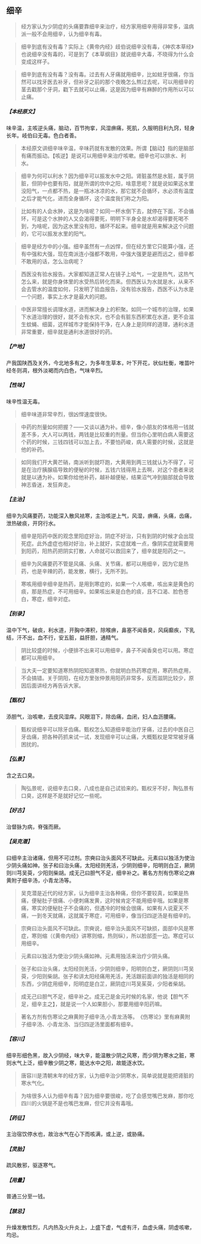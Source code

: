 ## 细辛

> 经方家认为少阴症的头痛要靠细辛来治疗，经方家用细辛用得非常多，温病派一般不会用细辛，认为细辛有毒。

> 细辛到底有没有毒？实际上《黄帝内经》歧伯说细辛没有毒，《神农本草经》也说细辛没有毒的，可是到了《本草纲目》就说细辛大毒，不晓得为什么会变成这样子。

> 细辛到底有没有毒？没有毒。过去有人牙痛就用细辛，比如蛀牙很痛，你当然可以找牙医去补牙，但补牙之前的那个夜晚怎么熬过去呢，可以用细辛的茎去戳那个牙洞，戳下去就可以止痛，这是因为细辛有麻醉的作用所以可以止痛。

##### 【本经原文】
味辛温，主咳逆头痛，脑动，百节拘挛，风湿痹痛，死肌，久服明目利九窍，轻身长年。岐伯曰无毒。色白者善。

> 本经原文讲细辛味辛温，辛味药就有发散的效果。所谓【脑动】指的是脑部有痛而振动。【咳逆】是说可以用细辛来治疗咳嗽。细辛也可以排水、利水。

> 细辛为何可以利水？因为细辛可以振发水中之阳。肾脏虽然是水脏，属于阴脏，但阴中也要有阳，就是所谓的坎中之阳，啥意思呢？就是说如果这水里没阳气，一点都不热，是一瓶冰冰凉的水，那它就不会循环，水必须有温度之后才能气化，进而全身循环，这个温度我们称之为阳。

> 比如有的人会水肿，这是为啥呢？如同一杯水倒下去，就停在下面，不会循环，可是这个水肿的人又会渴得要死，明明下半身全是水却渴得要死喝不到，为啥呢，因为这水里没有阳，循环不起来。细辛就是用来解决这个问题的，它可以振发水里的阳气。

> 细辛是经方中的小强。细辛虽然有一点凶悍，但在经方里它只能算小强，还有中强和大强，现在南派连小强都不敢用，中强大强更是避而远之，细辛都不敢用的话，怎么治病呢？

> 西医没有验水报告。大家都知道正常人在镜子上哈气，一定是热气，这热气怎么来，就是你身体里的水受热后转化而来。但西医认为水就是水，从来不会去管水的温度如何，只发明了验血报告，没有验水报告，西医不认为水是一个问题，事实上水才是最大的问题。‍

> 中医非常擅长调理水道，进而解决身上的积聚。如同一个城市的治理，如果下水道治理的很好，就不会有水灾，也不会有脏东西积累在水道，更不会滋生蚊蝇、细菌，这样城市才能保持干净，在人身上是同样的道理，通利水道非常重要，细辛就是通利水道很好的药。

##### 【产地】
产我国陕西及关外，今北地多有之，为多年生草本，叶下开花，状似杜衡，唯苗叶经冬则凋，根外淡褐而内白色，气味辛烈。
##### 【性味】
味辛性温无毒。

> 细辛味道非常辛烈，很凶悍速度很快。

> 中药的剂量如何把握？——又谈以通为补。细辛，像小朋友的体格用一钱就差不多，大人可以两钱，两钱是比较重的剂量。但当你心里明白病人需要这个药的时候，三钱四钱可以加上去，不要怕药峻，病人需要的时候，这就是他的补药。

> 如同我们开大黄芒硝，南派听到就吓跑，大黄用到两三钱就认为不得了，可是在治疗胰腺癌导致的便秘的时候，五钱六钱得用上去啊，对这个患者来说就是以通为补。如果你给他补药，越补越便秘，结果沼气冲到脑部就会导致神志昏迷，发狂奔走。

##### 【主治】
细辛为风痛要药，功能深入散风袪寒，主治咳逆上气，风湿，痹痛，头痛，齿痛，泄热破痰，开窍行水。

> 细辛是阳药中医的观念里阳症好治，阴症不好治，只有到阴的时候才会出现死症。此外虚症也相对好治，补上就好，实症就难一点，像阴实症就需要用到阳药，阳热药把阴实打散，人命就可以救回来了，细辛就是阳药之一。

> 细辛为风痛要药‍不管是风痛、头痛、关节痛，都可以用细辛，因为它是热药，也是辛辣的药，能发散，横行，无所不到。

> 寒咳用细辛‍细辛是热药，是用到寒症的，如果一个人咳嗽，咳出来是黄色的痰，那是热症，不可用细辛。如果咳出来是白色的痰，且不口渴、脸色苍白，寒症，细辛对症。

##### 【别录】
温中下气，破痰，利水道，开胸中滞积，除喉痹，鼻塞不闻香臭，风痫癫疾，下乳结，汗不出，血不行，安五脏，益肝胆，通精气。

> 阴比较盛的时候，小便排不出来可以用细辛，鼻子不闻香臭也可以用。寒症都可以用细辛。

> 当大夫一定要知道寒热阴阳知道寒热，你就明白热药寒症用，寒药热症用，不会搞错。关于阴阳，在经方里张仲景用阳药非常多，反而滋阴比较少，原因后面讲经方再告诉大家。

##### 【甄权】
添胆气，治咳嗽，去皮风湿痒。风眼泪下，除齿痛，血闭，妇人血沥腰痛。

> 甄权说细辛可以除牙齿痛。甄权怎么知道细辛能治疗牙痛，过去的中医自己牙齿痛，把各种药抓来试一试，发现细辛可以止痛，大概甄权是常常被牙痛困扰的。

##### 【弘景】
含之去口臭。

> 陶弘景呢，说细辛去口臭，八成也是自己试验来的。甄权牙不好，陶弘景有口臭，这样是不是就好记忆一些呢。

##### 【好古】
治督脉为病，脊强而厥。
##### 【吴克潜】
曰细辛主治诸痛，但用不可过剂。宗奭曰治头面风不可缺此。元素曰以独活为使治少阴头痛如神。张子和曰治头痛，太阳经则羌活，少阴则细辛，阳明则白芷，厥阴则川芎吴萸，少阳则柴胡。成无己曰胆气不足，细辛补之。著名方剂有伤寒论之麻黄附子细辛汤，小青龙汤等。

> 吴克潜是近代的经方家，认为细辛主治各种痛，但你不要较真，如果是热痛，便秘肚子很痛、小便刺痛发黄，这时候肯定不能用细辛哦。如果是寒痛，寒实的便秘肚子不会痛的，但遇冷的时候会很痛，如果有人说夏天不痛，一到冬天就痛，这就属于寒症，可用细辛，像当归四逆汤是有细辛的。


> 宗奭曰治头面风不可缺此。宗奭说，细辛治头面风不可缺损，面部中风是寒症，寒则缩（《黄帝内经》讲寒则缩，热则纵），所以脸部歪一边。寒症可以用细辛。

> 元素曰以独活为使治少阴头痛如神。元素用独活来治疗少阴头痛。

> 张子和曰治头痛，太阳经则羌活，少阴则细辛，阳明则白芝，厥阴则川芎吴萸，少阳则柴胡。张子和讲太阳经痛用羌活，羌活跟前面讲的独活是相同的东西，少阴症用细辛，阳明症是白芷，厥阴症川芎吴茱萸，少阳者柴胡。

> 成无己曰胆气不足，细辛补之。成无己是金元时候的名家，他说【胆气不足，细辛主之】，就是说一个人如果胆小，那要用细辛阳药嘛。

> 著名方剂有伤寒论之麻黄附子细辛汤,小青龙汤等。‍《伤寒论》里有麻黄附子细辛汤、小青龙汤、当归四逆汤里面都有细辛。

##### 【容川】
细辛形细色黑，故入少阴经，味大辛，能温散少阴之风寒，而少阴为寒水之脏，寒则水气上泛，细辛散少阴之寒，能达水中之阳，故能逐水饮。

> 唐容川是清朝末年的经方家，认为细辛治少阴寒水，简单说就是能把肾脏的寒水气化。

> 为啥很多人认为细辛有毒？因为细辛要很峻，吃了会感觉嘴巴发麻，那你吃四川的火锅是不是也嘴巴发麻，但它并没有毒哦。

##### 【药征】
主治宿饮停水也，故治水气在心下而咳满，或上逆，或胁痛。
##### 【灵胎】
疏风散邪，驱逐寒气。
##### 【用量】
普通三分至一钱。
##### 【禁忌】
升燥发散性烈，凡内热及火升炎上，上盛下虚，气虚有汗，血虚头痛，阴虚咳嗽，均忌。